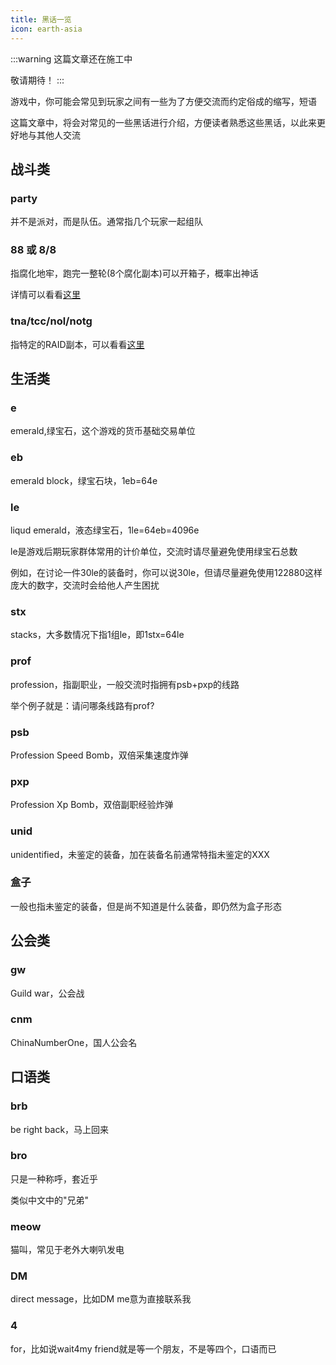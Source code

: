 ```yaml
---
title: 黑话一览
icon: earth-asia
---
```


:::warning
这篇文章还在施工中

敬请期待！
:::

游戏中，你可能会常见到玩家之间有一些为了方便交流而约定俗成的缩写，短语

这篇文章中，将会对常见的一些黑话进行介绍，方便读者熟悉这些黑话，以此来更好地与其他人交流

## 战斗类

### party
并不是派对，而是队伍。通常指几个玩家一起组队

### 88 或 8/8
指腐化地牢，跑完一整轮(8个腐化副本)可以开箱子，概率出神话

详情可以看看[这里](/guide/dungeon.html#forgery-chest)

### tna/tcc/nol/notg
指特定的RAID副本，可以看看[这里](/guide/raid.html)

## 生活类

### e
emerald,绿宝石，这个游戏的货币基础交易单位

### eb
emerald block，绿宝石块，1eb=64e

### le
liqud emerald，液态绿宝石，1le=64eb=4096e

le是游戏后期玩家群体常用的计价单位，交流时请尽量避免使用绿宝石总数

例如，在讨论一件30le的装备时，你可以说30le，但请尽量避免使用122880这样庞大的数字，交流时会给他人产生困扰

### stx
stacks，大多数情况下指1组le，即1stx=64le

### prof
profession，指副职业，一般交流时指拥有psb+pxp的线路

举个例子就是：请问哪条线路有prof?

### psb
Profession Speed Bomb，双倍采集速度炸弹

### pxp
Profession Xp Bomb，双倍副职经验炸弹

### unid
unidentified，未鉴定的装备，加在装备名前通常特指未鉴定的XXX

### 盒子
一般也指未鉴定的装备，但是尚不知道是什么装备，即仍然为盒子形态

## 公会类

### gw
Guild war，公会战

### cnm
ChinaNumberOne，国人公会名

## 口语类

### brb
be right back，马上回来

### bro
只是一种称呼，套近乎

类似中文中的"兄弟"

### meow
猫叫，常见于老外大喇叭发电

### DM
direct message，比如DM me意为直接联系我

### 4
for，比如说wait4my friend就是等一个朋友，不是等四个，口语而已